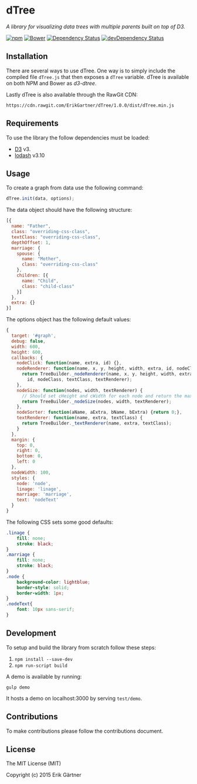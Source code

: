 # dTree
*A library for visualizing data trees with multiple parents built on top of D3.*

[![npm](https://img.shields.io/npm/v/d3-dtree.svg)](https://www.npmjs.com/package/d3-dtree) [![Bower](https://img.shields.io/bower/v/d3-dtree.svg)](https://github.com/ErikGartner/dTree) [![Dependency Status](https://david-dm.org/ErikGartner/dtree.svg)](https://david-dm.org/ErikGartner/dtree) [![devDependency Status](https://david-dm.org/ErikGartner/dtree/dev-status.svg)](https://david-dm.org/ErikGartner/dtree#info=devDependencies)

## Installation
There are several ways to use dTree. One way is to simply include the compiled file ```dTree.js``` that then exposes a ```dTree``` variable. dTree is available on both NPM and Bower as *d3-dtree*.

Lastly dTree is also available through the RawGit CDN:
```
https://cdn.rawgit.com/ErikGartner/dTree/1.0.0/dist/dTree.min.js
```

## Requirements
To use the library the follow dependencies must be loaded:

 - [D3](https://github.com/mbostock/d3) v3.
 - [lodash](https://github.com/lodash/lodash) v3.10

## Usage
To create a graph from data use the following command:
```javascript
dTree.init(data, options);
```

The data object should have the following structure:
```javascript
[{
  name: "Father",
  class: "overriding-css-class",
  textClass: "overriding-css-class",
  depthOffset: 1,
  marriage: {
    spouse: {
      name: "Mother",
      class: "overriding-css-class"
    },
    children: [{
      name: "Child",
      class: "child-class"
    }]
  },
  extra: {}
}]
```

The options object has the following default values:
```javascript
{
  target: '#graph',
  debug: false,
  width: 600,
  height: 600,
  callbacks: {
    nodeClick: function(name, extra, id) {},
    nodeRenderer: function(name, x, y, height, width, extra, id, nodeClass, textClass, textRenderer) {
      return TreeBuilder._nodeRenderer(name, x, y, height, width, extra,
        id, nodeClass, textClass, textRenderer);
    },
    nodeSize: function(nodes, width, textRenderer) {
      // Should set cHeight and cWidth for each node and return the maxima.
      return TreeBuilder._nodeSize(nodes, width, textRenderer);
    },
    nodeSorter: function(aName, aExtra, bName, bExtra) {return 0;},
    textRenderer: function(name, extra, textClass) {
      return TreeBuilder._textRenderer(name, extra, textClass);
    }
  },
  margin: {
    top: 0,
    right: 0,
    bottom: 0,
    left: 0
  },
  nodeWidth: 100,
  styles: {
    node: 'node',
    linage: 'linage',
    marriage: 'marriage',
    text: 'nodeText'
  }
}
```

The following CSS sets some good defaults:
```css
.linage {
    fill: none;
    stroke: black;
}
.marriage {
    fill: none;
    stroke: black;
}
.node {
    background-color: lightblue;
    border-style: solid;
    border-width: 1px;
}
.nodeText{
    font: 10px sans-serif;
}
```

## Development
To setup and build the library from scratch follow these steps:

1. ```npm install --save-dev```
2. ```npm run-script build```

A demo is available by running:
```
gulp demo
```
It hosts a demo on localhost:3000 by serving ```test/demo```.

## Contributions
To make contributions please follow the contributions document.

## License
The MIT License (MIT)

Copyright (c) 2015 Erik Gärtner
